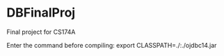 DBFinalProj
===========

Final project for CS174A

Enter the command before compiling:
export CLASSPATH=./:./ojdbc14.jar
